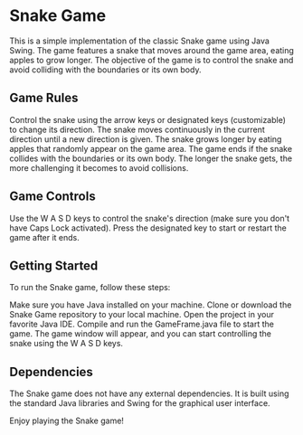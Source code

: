 # Snake Game
This is a simple implementation of the classic Snake game using Java Swing. The game features a snake that moves around the game area, eating apples to grow longer. The objective of the game is to control the snake and avoid colliding with the boundaries or its own body.

## Game Rules
Control the snake using the arrow keys or designated keys (customizable) to change its direction.
The snake moves continuously in the current direction until a new direction is given.
The snake grows longer by eating apples that randomly appear on the game area.
The game ends if the snake collides with the boundaries or its own body.
The longer the snake gets, the more challenging it becomes to avoid collisions.

## Game Controls
Use the W A S D keys to control the snake's direction (make sure you don't have Caps Lock activated).
Press the designated key to start or restart the game after it ends.

## Getting Started
To run the Snake game, follow these steps:

Make sure you have Java installed on your machine.
Clone or download the Snake Game repository to your local machine.
Open the project in your favorite Java IDE.
Compile and run the GameFrame.java file to start the game.
The game window will appear, and you can start controlling the snake using the W A S D keys.

## Dependencies
The Snake game does not have any external dependencies. It is built using the standard Java libraries and Swing for the graphical user interface.

Enjoy playing the Snake game!

